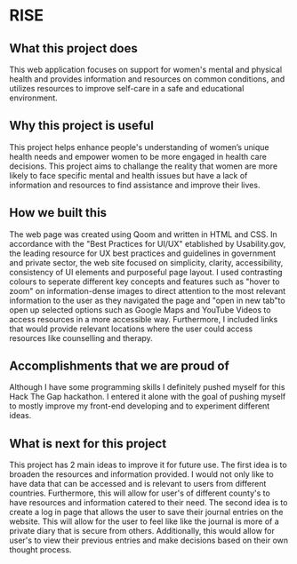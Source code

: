 RISE
==================
## What this project does
This web application focuses on support for women's mental and physical health and provides information and resources on common conditions, and utilizes resources to improve self-care in a safe and educational environment.

## Why this project is useful
This project helps enhance people's understanding of women’s unique health needs and empower women to be more engaged in health care decisions. This project aims to challange the reality that women are more likely to face specific mental and health issues but have a lack of information and resources to find assistance and improve their lives.

## How we built this 
The web page was created using Qoom and written in HTML and CSS. In accordance with the "Best Practices for UI/UX" etablished by Usability.gov, the leading resource for UX best practices and guidelines in government and private sector, the web site focused on simplicity, clarity, accessibility, consistency of UI elements and purposeful page layout. I used contrasting colours to seperate different key concepts and features such as "hover to zoom" on information-dense images to direct attention to the most relevant information to the user as they navigated the page and "open in new tab"to open up selected options such as Google Maps and YouTube Videos to access resources in a more accessible way. Furthermore, I included links that would provide relevant locations where the user could access resources like counselling and therapy.

## Accomplishments that we are proud of 
Although I have some programming skills I definitely pushed myself for this Hack The Gap hackathon. I entered it alone with the goal of pushing myself to mostly improve my front-end developing and to experiment different ideas.

## What is next for this project
This project has 2 main ideas to improve it for future use. The first idea is to broaden the resources and information provided. I would not only like to have data that can be accessed and is relevant to users from different countries. Furthermore, this will allow for user's of different county's to have resources and information catered to their need. The second idea is to create a log in page that allows the user to save their journal entries on the website. This will allow for the user to feel like like the journal is more of a private diary that is secure from others. Additionally, this would allow for user's to view their previous entries and make decisions based on their own thought process.